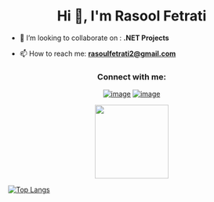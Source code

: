 <h1 align="center">Hi 👋, I'm Rasool Fetrati</h1>

- 👯 I’m looking to collaborate on : **.NET Projects**

- 📫 How to reach me: **rasoulfetrati2@gmail.com**

<h3 align="center">Connect with me:</h3>
<div align="center">

[![image](https://img.shields.io/badge/LinkedIn-0077B5?style=for-the-badge&logo=linkedin&logoColor=white)](https://www.linkedin.com/in/)
[![image](https://img.shields.io/badge/Instagram-E4405F?style=for-the-badge&logo=instagram&logoColor=white)](https://www.instagram.com/)
</div>

<p align= "center">
  <img height= "150" src="https://github-readme-stats.vercel.app/api?username=RasoolFetrati&theme=react&show_icons=true&include_all_commits=true" />
  
 [![Top Langs](https://github-readme-stats.vercel.app/api/top-langs/?username=rasoolfetrati&layout=compact)](https://github.com/anuraghazra/github-readme-stats)
  
</p>


